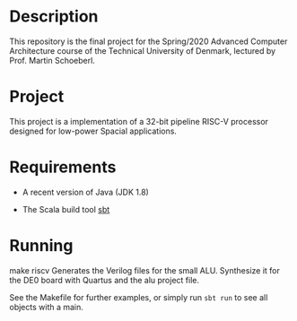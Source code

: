 # Description

This repository is the final project for the Spring/2020 Advanced Computer Architecture course of the Technical University of Denmark, lectured by Prof. Martin Schoeberl.

# Project

This project is a implementation of a 32-bit pipeline RISC-V processor designed for low-power Spacial applications.

# Requirements

 * A recent version of Java (JDK 1.8)

 * The Scala build tool [sbt](http://www.scala-sbt.org/)

# Running

make riscv
	Generates the Verilog files for the small ALU.
	Synthesize it for the DE0 board with Quartus and the alu project file.

See the Makefile for further examples, or simply run `sbt run` to see all objects with a main.
